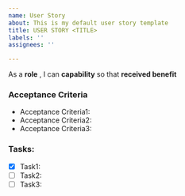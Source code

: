 ```yaml
---
name: User Story
about: This is my default user story template
title: USER STORY <TITLE>
labels: ''
assignees: ''

---
```


As a **role** , I can **capability** so that **received benefit**

### Acceptance Criteria

 - Acceptance Criteria1:
- Acceptance Criteria2:
- Acceptance Criteria3:


### Tasks:
 - [x] Task1:
 - [ ] Task2:
 - [ ] Task3:
